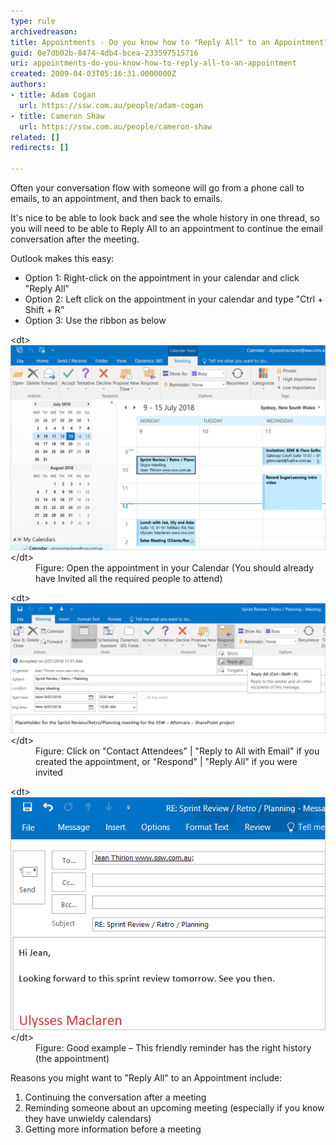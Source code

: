 ```yaml
---
type: rule
archivedreason: 
title: Appointments - Do you know how to "Reply All" to an Appointment?
guid: 0e7db02b-8474-4db4-bcea-233597515716
uri: appointments-do-you-know-how-to-reply-all-to-an-appointment
created: 2009-04-03T05:16:31.0000000Z
authors:
- title: Adam Cogan
  url: https://ssw.com.au/people/adam-cogan
- title: Cameron Shaw
  url: https://ssw.com.au/people/cameron-shaw
related: []
redirects: []

---
```


Often your conversation flow with someone will go from a phone call to emails, to an appointment, and then back to emails.

It's nice to be able to look back and see the whole history in one thread, so you will need to be able to Reply All to an appointment to continue the email conversation after the meeting.

Outlook makes this easy:

<!--endintro-->

* Option 1: Right-click on the appointment in your calendar and click "Reply All"
* Option 2: Left click on the appointment in your calendar and type "Ctrl + Shift + R"
* Option 3: Use the ribbon as below

<dl class="image">&lt;dt&gt;<img class="ms-rteCustom-ImageArea" alt="Calendar window" src="Outlook 1.png" style="width:750px;">&lt;/dt&gt;<dd>Figure: Open the appointment in your Calendar (You should already have Invited all the required people to attend)</dd></dl><dl class="image">&lt;dt&gt;<img src="Outlook 2.png" alt="" style="width:750px;">&lt;/dt&gt;<dd>Figure: Click on "Contact Attendees" | "Reply to All with Email" if you created the appointment, or "Respond" | "Reply All" if you were invited</dd></dl><dl class="image">&lt;dt&gt;<img alt="Type the messages" src="Outlook 3.png" style="width:750px;">&lt;/dt&gt;<dd>Figure: Good example – This friendly reminder has the right history (the appointment)</dd></dl>
Reasons you might want to "Reply All" to an Appointment include:

1. Continuing the conversation after a meeting
2. Reminding someone about an upcoming meeting (especially if you know they have unwieldy calendars)
3. Getting more information before a meeting
